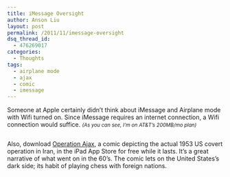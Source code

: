 ```yaml
---
title: iMessage Oversight
author: Anson Liu
layout: post
permalink: /2011/11/imessage-oversight
dsq_thread_id:
  - 476269017
categories:
  - Thoughts
tags:
  - airplane mode
  - ajax
  - comic
  - imessage
---
```

Someone at Apple certainly didn&#8217;t think about iMessage and Airplane mode with Wifi turned on. Since iMessage requires an internet connection, a Wifi connection would suffice. <small><em>(As you can see, I&#8217;m on AT&T&#8217;s 200MB/mo plan)</em></small>

<img class="aligncenter size-full wp-image-1106" title="imessage" src="https://i1.wp.com/apparentetch.com/wp-content/uploads/2011/11/imessage.png?resize=320%2C340" alt="" data-recalc-dims="1" />

Also, download <a href="http://itunes.apple.com/us/app/cia-operation-ajax/id472099770?mt=8" target="_blank">Operation Ajax</a>, a comic depicting the actual 1953 US covert operation in Iran, in the iPad App Store for free while it lasts. It&#8217;s a great narrative of what went on in the 60&#8217;s. The comic lets on the United States&#8217;s dark side; its habit of playing chess with foreign nations.